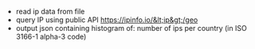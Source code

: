 - read ip data from file
- query IP using public API https://ipinfo.io/&lt;ip&gt;/geo
- output json containing histogram of: number of ips per country  (in ISO 3166-1 alpha-3 code)
